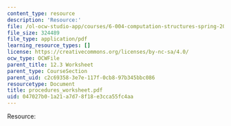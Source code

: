 ```yaml
---
content_type: resource
description: 'Resource:'
file: /ol-ocw-studio-app/courses/6-004-computation-structures-spring-2017/047027b01a21a7d78f18e3cca55fc4aa_procedures_worksheet.pdf
file_size: 324489
file_type: application/pdf
learning_resource_types: []
license: https://creativecommons.org/licenses/by-nc-sa/4.0/
ocw_type: OCWFile
parent_title: 12.3 Worksheet
parent_type: CourseSection
parent_uid: c2c69358-3e7e-117f-0cb8-97b345bbc086
resourcetype: Document
title: procedures_worksheet.pdf
uid: 047027b0-1a21-a7d7-8f18-e3cca55fc4aa
---
```

Resource: